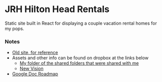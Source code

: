 # JRH Hilton Head Rentals

Static site built in React for displaying a couple vacation rental homes for my pops.

### Notes

- [Old site, for reference](http://www.hhivacationrental.com/index.html)
- Assets and other info can be found on dropbox at the links below
  - [My folder of the shared folders that were shared with me](https://www.dropbox.com/home/SharedWithMe/HiltonHeadSite)
  - [New Vision](https://www.dropbox.com/home/SharedWithMe/HiltonHeadSite/2017%20HHI%20Dad?preview=20170118+HHI+Website+Images.docx)
- [Google Doc Roadmap](https://docs.google.com/document/d/1KTT9Sdlp1CSZsCEgo_CpXG1wsneT7WiduSfeksyABLs/edit?usp=sharing)
